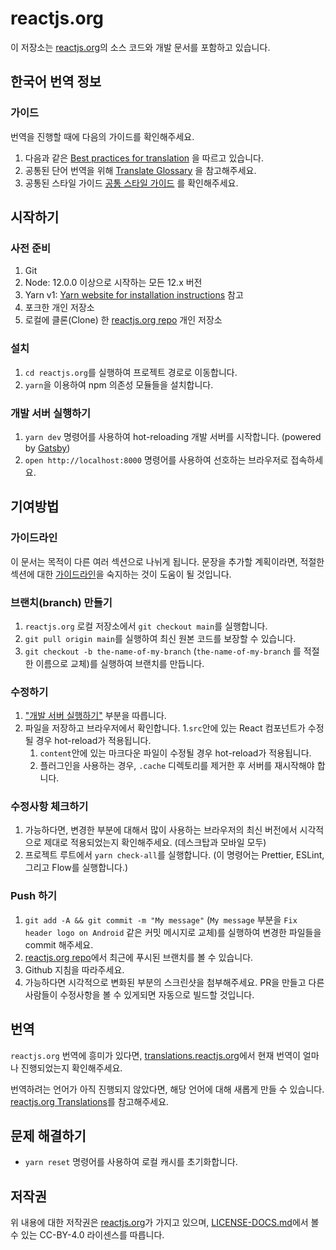 # reactjs.org

이 저장소는 [reactjs.org](https://reactjs.org/)의 소스 코드와 개발 문서를 포함하고 있습니다.

## 한국어 번역 정보
### 가이드

번역을 진행할 때에 다음의 가이드를 확인해주세요.

1. 다음과 같은 [Best practices for translation](https://github.com/reactjs/ko.reactjs.org/wiki/Best-practices-for-translation) 을 따르고 있습니다.
2. 공통된 단어 번역을 위해 [Translate Glossary](https://github.com/reactjs/ko.reactjs.org/wiki/Translate-Glossary) 을 참고해주세요.
3. 공통된 스타일 가이드 [공통 스타일 가이드](https://github.com/reactjs/ko.reactjs.org/blob/main/UNIVERSAL-STYLE-GUIDE.md) 를 확인해주세요.


## 시작하기

### 사전 준비

1. Git
1. Node: 12.0.0 이상으로 시작하는 모든 12.x 버전
1. Yarn v1: [Yarn website for installation instructions](https://yarnpkg.com/lang/en/docs/install/) 참고
1. 포크한 개인 저장소
1. 로컬에 클론(Clone) 한 [reactjs.org repo](https://github.com/reactjs/reactjs.org) 개인 저장소

### 설치

1. `cd reactjs.org`를 실행하여 프로젝트 경로로 이동합니다.
1. `yarn`을 이용하여 npm 의존성 모듈들을 설치합니다.

### 개발 서버 실행하기

1. `yarn dev` 명령어를 사용하여 hot-reloading 개발 서버를 시작합니다. (powered by [Gatsby](https://www.gatsbyjs.org))
1. `open http://localhost:8000` 명령어를 사용하여 선호하는 브라우저로 접속하세요.

## 기여방법

### 가이드라인

이 문서는 목적이 다른 여러 섹션으로 나뉘게 됩니다. 문장을 추가할 계획이라면, 적절한 섹션에 대한 [가이드라인](https://github.com/reactjs/reactjs.org/blob/main/CONTRIBUTING.md#guidelines-for-text)을 숙지하는 것이 도움이 될 것입니다.

### 브랜치(branch) 만들기

1. `reactjs.org` 로컬 저장소에서 `git checkout main`를 실행합니다.
1. `git pull origin main`를 실행하여 최신 원본 코드를 보장할 수 있습니다.
1. `git checkout -b the-name-of-my-branch` (`the-name-of-my-branch` 를 적절한 이름으로 교체)를 실행하여 브랜치를 만듭니다.

### 수정하기

1. ["개발 서버 실행하기"](#개발-서버-실행하기) 부분을 따릅니다.
1. 파일을 저장하고 브라우저에서 확인합니다.
    1.`src`안에 있는 React 컴포넌트가 수정될 경우 hot-reload가 적용됩니다.
    1. `content`안에 있는 마크다운 파일이 수정될 경우 hot-reload가 적용됩니다.
    1. 플러그인을 사용하는 경우, `.cache` 디렉토리를 제거한 후 서버를 재시작해야 합니다.

### 수정사항 체크하기

1. 가능하다면, 변경한 부분에 대해서 많이 사용하는 브라우저의 최신 버전에서 시각적으로 제대로 적용되었는지 확인해주세요. (데스크탑과 모바일 모두)
1. 프로젝트 루트에서 `yarn check-all`를 실행합니다. (이 명령어는 Prettier, ESLint, 그리고 Flow를 실행합니다.)

### Push 하기

1. `git add -A && git commit -m "My message"` (`My message` 부분을 `Fix header logo on Android` 같은 커밋 메시지로 교체)를 실행하여 변경한 파일들을 commit 해주세요.
1. [reactjs.org repo](https://github.com/reactjs/reactjs.org)에서 최근에 푸시된 브랜치를 볼 수 있습니다.
1. Github 지침을 따라주세요.
1. 가능하다면 시각적으로 변화된 부분의 스크린샷을 첨부해주세요. PR을 만들고 다른사람들이 수정사항을 볼 수 있게되면 자동으로 빌드할 것입니다.

## 번역

`reactjs.org` 번역에 흥미가 있다면, [translations.reactjs.org](https://translations.reactjs.org/)에서 현재 번역이 얼마나 진행되었는지 확인해주세요.


번역하려는 언어가 아직 진행되지 않았다면, 해당 언어에 대해 새롭게 만들 수 있습니다. [reactjs.org Translations](https://github.com/reactjs/reactjs.org-translation#translating-reactjsorg)를 참고해주세요.


## 문제 해결하기

- `yarn reset` 명령어를 사용하여 로컬 캐시를 초기화합니다.

## 저작권
위 내용에 대한 저작권은 [reactjs.org](https://reactjs.org/)가 가지고 있으며, [LICENSE-DOCS.md](https://github.com/open-source-explorer/reactjs.org/blob/main/LICENSE-DOCS.md)에서 볼 수 있는 CC-BY-4.0 라이센스를 따릅니다.
